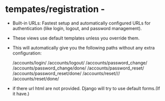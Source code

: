 # tempates/registration - 

- Built-in URLs: Fastest setup and automatically configured URLs for authentication (like login, logout, and password management). 
- These views use default templates unless you override them.
- This will automatically give you the following paths without any extra configuration:

    /accounts/login/
    /accounts/logout/
    /accounts/password_change/
    /accounts/password_change/done/
    /accounts/password_reset/
    /accounts/password_reset/done/
    /accounts/reset/<uidb64>/<token>/
    /accounts/reset/done/

- if there url html are not provided. Django will try to use default forms.(If it have.)